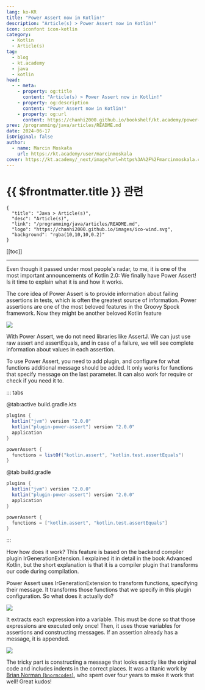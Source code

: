 ```yaml
---
lang: ko-KR
title: "Power Assert now in Kotlin!"
description: "Article(s) > Power Assert now in Kotlin!"
icon: iconfont icon-kotlin
category: 
  - Kotlin
  - Article(s)
tag: 
  - blog
  - kt.academy
  - java
  - kotlin
head:
  - - meta:
    - property: og:title
      content: "Article(s) > Power Assert now in Kotlin!"
    - property: og:description
      content: "Power Assert now in Kotlin!"
    - property: og:url
      content: https://chanhi2000.github.io/bookshelf/kt.academy/power-assert.html
prev: /programming/java/articles/README.md
date: 2024-06-17
isOriginal: false
author: 
  - name: Marcin Moskała
    url: https://kt.academy/user/marcinmoskala
cover: https://kt.academy/_next/image?url=https%3A%2F%2Fmarcinmoskala.com%2Fkt-academy-articles%2Fimages%2Fpower_assert_cover.png&w=750&q=75
---
```


# {{ $frontmatter.title }} 관련

```component VPCard
{
  "title": "Java > Article(s)",
  "desc": "Article(s)",
  "link": "/programming/java/articles/README.md",
  "logo": "https://chanhi2000.github.io/images/ico-wind.svg",
  "background": "rgba(10,10,10,0.2)"
}
```

[[toc]]

---

<SiteInfo
  name="Power Assert now in Kotlin!"
  desc="What is Power Assert, how to use it, and how it works in Kotlin."
  url="https://kt.academy/article/power-assert"
  logo="https://kt.academy/logo.png"
  preview="https://kt.academy/_next/image?url=https%3A%2F%2Fmarcinmoskala.com%2Fkt-academy-articles%2Fimages%2Fpower_assert_cover.png&w=750&q=75"/>

Even though it passed under most people's radar, to me, it is one of the most important announcements of Kotlin 2.0: We finally have Power Assert! Is it time to explain what it is and how it works.

The core idea of Power Assert is to provide information about failing assertions in tests, which is often the greatest source of information. Power assertions are one of the most beloved features in the Groovy Spock framework. Now they might be another beloved Kotlin feature

![](https://kt.academy/_next/image?url=https%3A%2F%2Fmarcinmoskala.com%2Fkt-academy-articles%2Fimages%2Fpower_assert_example_1.png&w=750&q=75)
<!-- TODO: transform to kotlin-playground -->

With Power Assert, we do not need libraries like AssertJ. We can just use raw assert and assertEquals, and in case of a failure, we will see complete information about values in each assertion.

To use Power Assert, you need to add plugin, and configure for what functions additional message should be added. It only works for functions that specify message on the last parameter. It can also work for require or check if you need it to.

::: tabs

@tab:active build.gradle.kts

```groovy
plugins {
  kotlin("jvm") version "2.0.0"
  kotlin("plugin-power-assert") version "2.0.0"
  application
}

powerAssert {
  functions = listOf("kotlin.assert", "kotlin.test.assertEquals")
}
```

@tab build.gradle

```groovy
plugins {
  kotlin("jvm") version "2.0.0"
  kotlin("plugin-power-assert") version "2.0.0"
  application
}

powerAssert {
  functions = ["kotlin.assert", "kotlin.test.assertEquals"]
}
```

:::

<!-- ![](https://kt.academy/_next/image?url=https%3A%2F%2Fmarcinmoskala.com%2Fkt-academy-articles%2Fimages%2Fpower_assert_config.png&w=384&q=75) -->

<!-- TODO: transform to kotlin-playground -->

How how does it work? This feature is based on the backend compiler plugin IrGenerationExtension. I explained it in detail in the book Advanced Kotlin, but the short explanation is that it is a compiler plugin that transforms our code during compilation.

Power Assert uses IrGenerationExtension to transform functions, specifying their message. It transforms those functions that we specify in this plugin configuration. So what does it actually do?

![](https://kt.academy/_next/image?url=https%3A%2F%2Fmarcinmoskala.com%2Fkt-academy-articles%2Fimages%2Fpower_assert_example_2.png&w=384&q=75)
<!-- TODO: transform to kotlin-playground -->

It extracts each expression into a variable. This must be done so that those expressions are executed only once! Then, it uses those variables for assertions and constructing messages. If an assertion already has a message, it is appended.

![](https://kt.academy/_next/image?url=https%3A%2F%2Fmarcinmoskala.com%2Fkt-academy-articles%2Fimages%2Fpower_assert_example_2_under_the_hood.png&w=384&q=75)
<!-- TODO: transform to kotlin-playground -->

The tricky part is constructing a message that looks exactly like the original code and includes indents in the correct places. It was a titanic work by [<VPIcon icon="fa-brands fa-x-twitter"/>Brian Norman (`bnormcodes`)](https://x.com/bnormcodes), who spent over four years to make it work that well! Great kudos!
